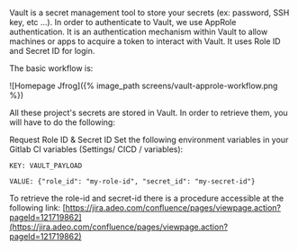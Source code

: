 # 

Vault is a secret management tool to store your secrets (ex: password, SSH key, etc ...). In order to authenticate to Vault, we use AppRole authentication. It is an authentication mechanism within Vault to allow machines or apps to acquire a token to interact with Vault. It uses Role ID and Secret ID for login. 

The basic workflow is:

![Homepage Jfrog]({% image_path screens/vault-approle-workflow.png %})


All these project's secrets are stored in Vault. In order to retrieve them, you will have to do the following:

Request Role ID & Secret ID 
Set the following environment variables in your Gitlab CI variables (Settings/ CICD / variables):

```
KEY: VAULT_PAYLOAD
```

```
VALUE: {"role_id": "my-role-id", "secret_id": "my-secret-id"}
```

To retrieve the role-id and secret-id there is a procedure accessible at the following link: [https://jira.adeo.com/confluence/pages/viewpage.action?pageId=121719862](https://jira.adeo.com/confluence/pages/viewpage.action?pageId=121719862)
